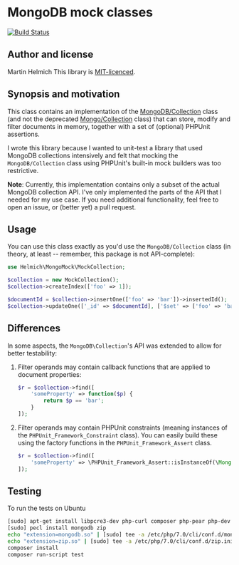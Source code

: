 # MongoDB mock classes

[![Build Status](https://travis-ci.org/martin-helmich/php-mongomock.svg?branch=master)](http://travis-ci.org/martin-helmich/php-mongomock)

## Author and license

Martin Helmich
This library is [MIT-licenced](LICENSE.txt).

## Synopsis and motivation

This class contains an implementation of the [MongoDB/Collection](http://mongodb.github.io/mongo-php-library/classes/collection/) class
(and not the deprecated [Mongo/Collection](http://php.net/manual/en/class.mongocollection.php) class)
that
can store, modify and filter documents in memory, together with a set of
(optional) PHPUnit assertions.

I wrote this library because I wanted to unit-test a library that used MongoDB
collections intensively and felt that mocking the `MongoDB/Collection` class
using PHPUnit's built-in mock builders was too restrictive.

**Note**: Currently, this implementation contains only a subset of the actual
MongoDB collection API. I've only implemented the parts of the API that I needed
for my use case. If you need additional functionality, feel free to open an
issue, or (better yet) a pull request.

## Usage

You can use this class exactly as you'd use the `MongoDB/Collection` class
(in theory, at least -- remember, this package is not API-complete):

```php
use Helmich\MongoMock\MockCollection;

$collection = new MockCollection();
$collection->createIndex(['foo' => 1]);

$documentId = $collection->insertOne(['foo' => 'bar'])->insertedId();
$collection->updateOne(['_id' => $documentId], ['$set' => ['foo' => 'baz']]);
```

## Differences

In some aspects, the `MongoDB\Collection`'s API was extended to allow for better
testability:

1.  Filter operands may contain callback functions that are applied to document
    properties:

    ```php
    $r = $collection->find([
        'someProperty' => function($p) {
            return $p == 'bar';
        }
    ]);
    ```

2.  Filter operands may contain PHPUnit constraints (meaning instances of the
    `PHPUnit_Framework_Constraint` class). You can easily build these using the
    factory functions in the `PHPUnit_Framework_Assert` class.

    ```php
    $r = $collection->find([
        'someProperty' => \PHPUnit_Framework_Assert::isInstanceOf(\MongoDB\BSON\Binary::class)
    ]);
    ```

## Testing
To run the tests on Ubuntu
```bash
[sudo] apt-get install libpcre3-dev php-curl composer php-pear php-dev libcurl4-openssl-dev pkg-config php-curl
[sudo] pecl install mongodb zip
echo "extension=mongodb.so" | [sudo] tee -a /etc/php/7.0/cli/conf.d/mongodb.ini
echo "extension=zip.so" | [sudo] tee -a /etc/php/7.0/cli/conf.d/zip.ini
composer install
composer run-script test
```


